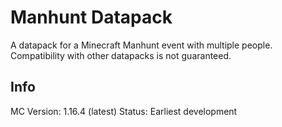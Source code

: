 # Manhunt Datapack
A datapack for a Minecraft Manhunt event with multiple people. Compatibility with other datapacks is not guaranteed.

## Info
MC Version: 1.16.4 (latest)
Status: Earliest development
